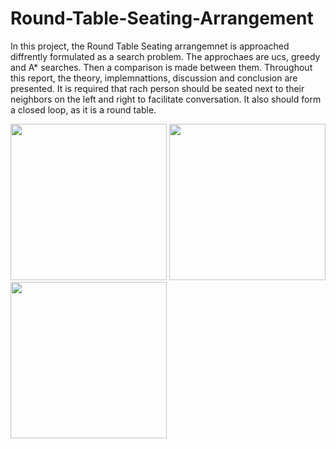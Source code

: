 # Round-Table-Seating-Arrangement
In this project, the Round Table Seating arrangemnet is approached diffrently formulated as a search problem. The approchaes are ucs, greedy and A* searches. Then a comparison is made between them. Throughout this report, the theory, implemnattions, discussion and conclusion are presented. It is required that rach person should be seated next to their neighbors on the left and right to facilitate conversation. It also should form a closed loop, as it is a round table.

<img src="https://github.com/sondosaabed/Round-Table-Seating-Arrangement/assets/65151701/48d46a7e-43d8-441d-9159-901aea7c3cd9" height="250">
<img src="https://github.com/sondosaabed/Round-Table-Seating-Arrangement/assets/65151701/869d2074-7898-4b34-87b0-5003e334dbc7" height="250">
<img src="https://github.com/sondosaabed/Round-Table-Seating-Arrangement/assets/65151701/33f4362b-fe27-4b7e-8cba-325b3005e6ac" height="250">
